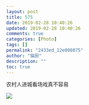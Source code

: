 ```yaml
---
layout: post
title: 575
date: 2019-02-28 10:40:26
updated: 2019-02-28 10:40:26
comments: true
categories: [Photo]
tags: []
permalink: "2433ed_12e008075"
author: "猫厨"
description: ""
toc: true
---
```


<p>农村人进城看场戏真不容易</p>

![](/img/img_cVZNdzJtQk9JV2NUa0ZPbUVGd2xtQTl0by9jVEowQXczam1uZVBPeDZrdWFUaG9XNzBjYXhBPT0.jpg)